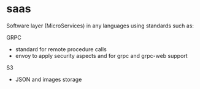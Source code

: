 # saas

Software layer (MicroServices) in any languages using standards such as:

GRPC
- standard for remote procedure calls
- envoy to apply security aspects and for grpc and grpc-web support

S3
- JSON and images storage
